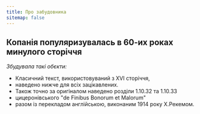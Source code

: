 ```yaml
---
title: Про забудовника
sitemap: false
---
```


## Копанія популяризувалась в 60-их роках минулого сторіччя

*Збудувала такі обєкти:*

- Класичний текст, використовуваний з XVI сторіччя,
- наведено нижче для всіх зацікавлених.
- Також точно за оригіналом наведено розділи 1.10.32 та 1.10.33
- цицеронівського "de Finibus Bonorum et Malorum"
- разом із перекладом англійською, виконаним 1914 року Х.Рекемом.
